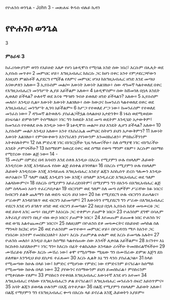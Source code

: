 ﻿
የዮሐንስ ወንጌል - John 3 - መጽሐፍ ቅዱስ ብሉይ ኪዳን
# የዮሐንስ ወንጌል
3
### ምዕራፍ 3
 ከፈሪሳውያንም ወገን የአይሁድ አለቃ የሆነ ኒቆዲሞስ የሚባል አንድ ሰው ነበረ፤ እርሱም በሌሊት ወደ ኢየሱስ መጥቶ።
2  መምህር ሆይ፥ እግዚአብሔር ከእርሱ ጋር ከሆነ በቀር አንተ የምታደርጋቸውን እነዚህን ምልክቶች ሊያደርግ የሚችል የለምና መምህር ሆነህ ከእግዚአብሔር ዘንድ እንደ መጣህ እናውቃለን አለው።
3  ኢየሱስም መልሶ። እውነት እውነት እልሃለሁ፥ ሰው ዳግመኛ ካልተወለደ በቀር የእግዚአብሔርን መንግሥት ሊያይ አይችልም አለው።
4  ኒቆዲሞስም። ሰው ከሸመገለ በኋላ እንዴት ሊወለድ ይችላል? ሁለተኛ ወደ እናቱ ማኅፀን ገብቶ ይወለድ ዘንድ ይችላልን? አለው።
5  ኢየሱስም መለሰ፥ እንዲህ ሲል። እውነት እውነት እልሃለሁ፥ ሰው ከውኃና ከመንፈስ ካልተወለደ በቀር ወደ እግዚአብሔር መንግሥት ሊገባ አይችልም።
6  ከሥጋ የተወለደ ሥጋ ነው፥ ከመንፈስም የተወለደ መንፈስ ነው።
7  ዳግመኛ ልትወለዱ ያስፈልጋችኋል ስላልሁህ አታድንቅ።
8  ነፋስ ወደሚወደው ይነፍሳል፥ ድምፁንም ትሰማለህ፥ ነገር ግን ከወዴት እንደ መጣ ወዴትም እንዲሄድ አታውቅም፤ ከመንፈስ የተወለደ ሁሉ እንዲሁ ነው።
9  ኒቆዲሞስ መልሶ። ይህ እንዴት ሊሆን ይችላል? አለው።
10  ኢየሱስም መልሶ እንዲህ አለው። አንተ የእስራኤል መምህር ስትሆን ይህን አታውቅምን?
11  እውነት እውነት እልሃለሁ፥ የምናውቀውን እንናገራለን ያየነውንም እንመሰክራለን፥ ምስክራችንንም አትቀበሉትም።
12  ስለ ምድራዊ ነገር በነገርኋችሁ ጊዜ ካላመናችሁ፥ ስለ ሰማያዊ ነገር ብነግራችሁ እንዴት ታምናላችሁ?
13  ከሰማይም ከወረደ በቀር ወደ ሰማይ የወጣ ማንም የለም፥ እርሱም በሰማይ የሚኖረው የሰው ልጅ ነው።
14 -  
15  ሙሴም በምድረ በዳ እባብን እንደ ሰቀለ እንዲሁ በእርሱ የሚያምን ሁሉ የዘላለም ሕይወት እንዲኖረው እንጂ እንዳይጠፋ የሰው ልጅ ይሰቀል ይገባዋል።
16  በእርሱ የሚያምን ሁሉ የዘላለም ሕይወት እንዲኖረው እንጂ እንዳይጠፋ እግዚአብሔር አንድያ ልጁን እስኪሰጥ ድረስ ዓለሙን እንዲሁ ወዶአልና።
17  ዓለም በልጁ እንዲድን ነው እንጂ፥ በዓለም እንዲፈርድ እግዚአብሔር ወደ ዓለም አልላከውምና።
18  በእርሱ በሚያምን አይፈረድበትም፤ በማያምን ግን በአንዱ በእግዚአብሔር ልጅ ስም ስላላመነ አሁን ተፈርዶበታል።
19  ብርሃንም ወደ ዓለም ስለ መጣ ሰዎችም ሥራቸው ክፉ ነበርና ከብርሃን ይልቅ ጨለማን ስለ ወደዱ ፍርዱ ይህ ነው።
20  ክፉ የሚያደርግ ሁሉ ብርሃንን ይጠላልና፥ ሥራውም እንዳይገለጥ ወደ ብርሃን አይመጣም፤
21  እውነትን የሚያደርግ ግን ሥራው በእግዚአብሔር ተደርጎ እንደ ሆነ ይገለጥ ዘንድ ወደ ብርሃን ይመጣል።
22  ከዚህ በኋላ ኢየሱስ ከደቀ መዛሙርቱ ጋር ወደ ይሁዳ አገር መጣ፥ በዚያም ከእነርሱ ጋር ተቀምጦ ያጠምቅ ነበር።
23  ዮሐንስም ደግሞ በሳሌም አቅራቢያ በሄኖን በዚያ ብዙ ውኃ ነበርና ያጠምቅ ነበር፥
24  እየመጡም ይጠመቁ ነበር ዮሐንስ ገና ወደ ወኅኒ አልተጨመረም ነበርና።
25  ስለዚህም በዮሐንስ ደቀ መዛሙርትና በአይሁድ መካከል ስለ ማንጻት ክርክር ሆነ።
26  ወደ ዮሐንስም መጥተው። መምህር ሆይ፥ በዮርዳኖስ ማዶ ከአንተ ጋር የነበረው አንተም የመሰከርህለት፥ እነሆ፥ እርሱ ያጠምቃል ሁሉም ወደ እርሱ ይመጣሉ አሉት።
27  ዮሐንስ መለሰ፥ እንዲህ ሲል። ከሰማይ ካልተሰጠው ሰው እንዳች ሊቀበል አይችልም።
28  እናንተ። እኔ ክርስቶስ አይደለሁም፥ ነገር ግን። ከእርሱ በፊት ተልኬአለሁ እንዳልሁ ራሳችሁ ትመሰክሩልኛላችሁ።
29  ሙሽራይቱ ያለችው እርሱ ሙሽራ ነው፤ ቆሞ የሚሰማው ሚዜው ግን በሙሽራው ድምጽ እጅግ ደስ ይለዋል። እንግዲህ ይህ ደስታዬ ተፈጸመ።
30  እርሱ ሊልቅ እኔ ግን ላንስ ያስፈልጋል።
31  ከላይ የሚመጣው ከሁሉ በላይ ነው፤ ከምድር የሚሆነው የምድር ነው የምድሩንም ይናገራል። ከሰማይ የሚመጣው ከሁሉ በላይ ነው።
32  ያየውንና የሰማውንም ይህን ይመሰክራል፥ ምስክሩንም የሚቀበለው የለም።
33  ምስክሩን የተቀበለ እግዚአብሔር እውነተኛ እንደ ሆነ አተመ።
34  እግዚአብሔር የላከው የእግዚአብሔርን ቃል ይናገራልና፤ እግዚአብሔር መንፈሱን ሰፍሮ አይሰጥምና።
35  አባት ልጁን ይወዳል ሁሉንም በእጁ ሰጥቶታል።
36  በልጁ የሚያምን የዘላለም ሕይወት አለው፤ በልጁ የማያምን ግን የእግዚአብሔር ቍጣ በእርሱ ላይ ይኖራል እንጂ ሕይወትን አያይም። 
